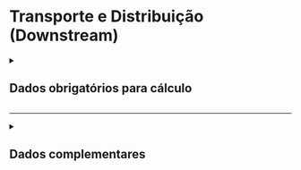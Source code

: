 # Transporte e Distribuição (Downstream)

<details>
  <summary><strong><h2>Dados obrigatórios para cálculo</strong></summary>

#### Cálculo de emissões por tipo e ano de fabricação da frota de veículos no ano

Campo no Supabase|Valores GHG|
|---|---|
`categoria_de_emissoes`|_TRANSPORTE E DISTRIBUIÇÃO (DOWNSTREAM) 1_
`date`|Data da referência _(yyyy-mm-dd hh:mm:ss)_|
[tipo_veiculo_frota](https://github.com/ZNIT-Tech/documentation/blob/main/Veiculos%20da%20Frota.md)|Tipo da frota de veículos|
`ano_frota`|Ano da frota|
`consumo_anual`|Consumo anual de combustível _(litros)_|
`consumo_mensal`|Consumo mensal de combustível _(litros)_|

<sub><em>Obs.: Inserir apenas consumo mensal ou consumo anual</em></sub>

---
#### Cálculo de emissões por tipo de combustível no ano

Campo no Supabase|Valores GHG
|---|---|
`categoria_de_emissoes`|_TRANSPORTE E DISTRIBUIÇÃO (DOWNSTREAM) 2_
`date`|Data da referência _(yyyy-mm-dd hh:mm:ss)_|
[combustivel](https://github.com/ZNIT-Tech/documentation/blob/main/Combustiveis.md)|Tipo de combustível|
`consumo_anual`|Consumo anual (litros/m³/kg)|
`consumo_mensal`|Consumo referente ao mês de date (litros/m³/kg)|

<sub><em>Obs.: Inserir apenas consumo mensal ou consumo anual</em></sub>

---
#### Cálculo de emissões por distância percorrida e peso da carga fracionada transportada (caminhões e veículos de carga) no ano

Campos no Supabase|Valores GHG|
|---|---|
`categoria_de_emissoes`|_TRANSPORTE E DISTRIBUIÇÃO (DOWNSTREAM) 3_|
[Id_caminhao](https://github.com/ZNIT-Tech/documentation/blob/main/Caminhoes.md)|Tipo de veículo|
`carga_transportada`|Carga Transportada _(t)_|
`consumo_anual`|Distância Percorrida _(km)_|


---
#### Cálculo de emissões por distância percorrida e idade da frota no ano

Campo no Supabase|Valores GHG|
|---|---|
`categoria_de_emissoes`|_TRANSPORTE E DISTRIBUIÇÃO (DOWNSTREAM) 4_
`date`|Data da referência _(yyyy-mm-dd hh:mm:ss)_|
[tipo_veiculo_frota](https://github.com/ZNIT-Tech/documentation/blob/main/Veiculos%20da%20Frota.md)|Tipo da frota de veículos|
`ano_frota`|Ano da frota|
`ano_do_veculo`|Ano do veículo|
`consumo_anual`|Distância percorrida / ano (km)|
`consumo_mensal`|Distância percorrida / mês referente a date (km)|

<sub><em>Obs.: Inserir apenas consumo mensal ou consumo anual. Quant só é usado quando consumo_mensal e consumo_anual não forem preenchidos. Ano_do_veculo só utiliza quando ano_frota não for preenchido</em></sub>

</details>

---

<details>
  <summary><h2><strong>Dados complementares</strong></summary>

|Campo no Supabase|Valor|
|---|---|
|`cnpj_fornecedor`|CNPJ Fornecedor|
|`nome_fornecedor`|Nome Fornecedor|
`numero_do_documento`|Chave da NFe|
`natureza_da_operao`|Natureza da operação|
`cdigo_do_produto`|Codigo produto|
`ncm`|NCM|
`un`|Unidade de medida|
`quant`|Quantidade|
`peso_nf`|Peso|
`endereco_do_experdidor`|Endereço do remetente|
`endereco_do_destinatrio`|Endereço do destinatário|


</details>
